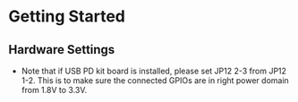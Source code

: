 # Getting Started

## Hardware Settings
  - Note that if USB PD kit board is installed, please set JP12 2-3 from JP12 1-2. This is to make sure the connected GPIOs
    are in right power domain from 1.8V to 3.3V.